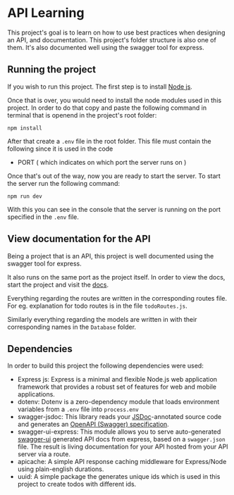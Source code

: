 # API Learning

This project's goal is to learn on how to use best practices when designing an API, and documentation. This project's folder structure is also one of them. It's also documented well using the swagger tool for express.

## Running the project

If you wish to run this project. The first step is to install [Node js](https://nodejs.org/en/download).

Once that is over, you would need to install the node modules used in this project. In order to do that copy and paste the following command in terminal that is openend in the project's root folder:

`npm install`

After that create a `.env` file in the root folder. This file must contain the following since it is used in the code

- PORT ( which indicates on which port the server runs on )

Once that's out of the way, now you are ready to start the server. To start the server run the following command:

`npm run dev`

With this you can see in the console that the server is running on the port specified in the `.env` file.

## View documentation for the API

Being a project that is an API, this project is well documented using the swagger tool for express.

It also runs on the same port as the project itself. In order to view the docs, start the project and visit the [docs](http://localhost:3000/api/v1/docs/).

Everything regarding the routes are written in the corresponding routes file. For eg. explanation for todo routes is in the file `todoRoutes.js`.

Similarly everything regarding the models are written in with their corresponding names in the `Database` folder.

## Dependencies

In order to build this project the following dependencies were used:

- Express js: Express is a minimal and flexible Node.js web application framework that provides a robust set of features for web and mobile applications.
- dotenv: Dotenv is a zero-dependency module that loads environment variables from a `.env` file into `process.env`
- swagger-jsdoc: This library reads your [JSDoc](https://jsdoc.app/)-annotated source code and generates an [OpenAPI (Swagger) specification](https://swagger.io/specification/).
- swagger-ui-express: This module allows you to serve auto-generated [swagger-ui](https://swagger.io/tools/swagger-ui/) generated API docs from express, based on a `swagger.json` file. The result is living documentation for your API hosted from your API server via a route.
- apicache: A simple API response caching middleware for Express/Node using plain-english durations.
- uuid: A simple package the generates unique ids which is used in this project to create todos with different ids.
